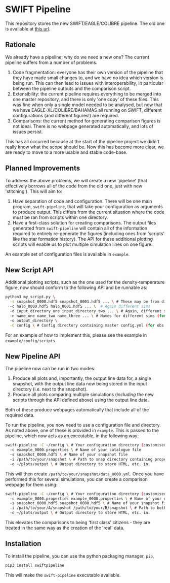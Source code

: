 SWIFT Pipeline
==============

This repository stores the new SWIFT/EAGLE/COLIBRE pipeline. The old one is
available at [this url](https://github.com/jborrow/xl-pipeline).


Rationale
---------

We already have a pipeline; why do we need a new one? The current pipeline
suffers from a number of problems.

1. Code fragmentation: everyone has their own version of the pipeline that
   they have made small changes to, and we have no idea which version is
   being run. This can then lead to issues with interoperability, in particular
   between the pipeline outputs and the comparison script.
2. Extensibility: the current pipeline requires everything to be merged into
   one master repository, and there is only 'one copy' of these files. This
   was fine when only a single model needed to be analysed, but now that we
   have EAGLE-XL/COLIBRE/BAHAMAS all running on SWIFT, different configurations
   (and different figures!) are required.
3. Comparisons: the current method for generating comparison figures is not
   ideal. There is no webpage generated automatically, and lots of issues
   persist.

This has all occurred because at the start of the pipeline project we didn't
really know what the scope should be. Now this has become more clear, we are
ready to move to a more usable and stable code-base.


Planned Improvements
--------------------

To address the above problems, we will create a new 'pipeline' (that effectively
borrows all of the code from the old one, just with new 'stitching'). This
will aim to:

1. Have separation of code and configuration. There will be one main program,
   `swift-pipeline`, that will take your configuration as arguments to produce
   output. This differs from the current situation where the code must be
   ran from scripts within one directory.
2. Have a first-class solution for creating comparisons. The output files
   generated from `swift-pipeline` will contain all of the information required
   to entirely re-generate the figures (including ones from 'scripts' like
   the star formation history). The API for these additional plotting scripts
   will enable us to plot multiple simulation lines on one figure.

An example set of configuration files is available in `example`.


New Script API
--------------

Additional plotting scripts, such as the one used for the density-temperature
figure, now should conform to the following API and be runnable as:

```bash
python3 my_script.py \
  -s snapshot_0000.hdf5 snapshot_0001.hdf5 ... \ # These may be from different sims
  -c halo_0000.hdf5 halo_0001.hdf5 ... \  # Again different sims
  -d input_directory_one input_directory_two ... \ # Again, different sims
  -n name_one name_two name_three ... \ # Names for different sims (for legend)
  -o output_directory \
  -C config \ # Config directory containing master config.yml (for obs data and stylesheet)
```

For an example of how to implement this, please see the example in
`example/config/scripts`.


New Pipeline API
----------------

The pipeline now can be run in two modes:

1. Produce all plots and, importantly, the output line data for, a single snapshot,
   with the output line data now being stored in the input directory (i.e. next to
   the snapshot).
2. Produce all plots comparing multiple simulations (_including_ the new scripts
   through the API defined above) using the output line data.

Both of these produce webpages automatically that include all of the required data.

To run the pipeline, you now need to use a configuration file and directory.
As noted above, one of these is provided in `example`. This is passed to the pipeline,
which now acts as an executable, in the following way:

```bash
swift-pipeline -C ~/config \ # Your configuration directory (customised for sim suite)
  -c example_0000.properties \ # Name of your catalogue file
  -s snapshot_0000.hdf5 \ # Name of your snapshot file
  -i /path/to/your/snapshot \ # Path to snap directory containing properties as well
  -o ~/plots/output \ # Output directory to store HTML, etc. in.
```

This will then create `/path/to/your/snapshot/data_0000.yml`. Once you have performed
this for several simulations, you can create a comparison webpage for them using:

```bash
swift-pipeline -C ~/config \ # Your configuration directory (customised for sim suite)
  -c example_0000.properties example_0000.properties \ # Name of your catalogue files
  -s snapshot_0000.hdf5 snapshot_0000.hdf5 \ # Name of your snapshot files
  -i /path/to/your/A/snapshot /path/to/your/B/snapshot \ # Path to both directories
  -o ~/plots/output \ # Output directory to store HTML, etc. in.
```

This elevates the comparisons  to being 'first class' citizens - they are treated
in the same way as the creation of the 'real' data.


Installation
------------

To install the pipeline, you can use the python packaging manager, `pip`,

```bash
pip3 install swiftpipeline
```

This will make the `swift-pipeline` executable available.